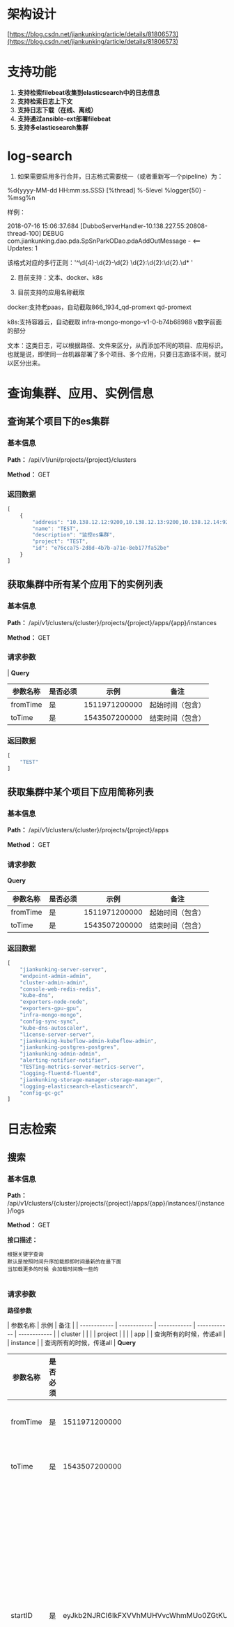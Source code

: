 # 架构设计 #
[https://blog.csdn.net/jiankunking/article/details/81806573](https://blog.csdn.net/jiankunking/article/details/81806573)

# 支持功能 #
1. **支持检索filebeat收集到elasticsearch中的日志信息** 
2. **支持检索日志上下文** 
3. **支持日志下载（在线、离线）** 
4. **支持通过ansible-ext部署filebeat**
5. **支持多elasticsearch集群**


 <h1 class="curproject-name"> log-search </h1> 

1. 如果需要启用多行合并，日志格式需要统一（或者重新写一个pipeline）为：

<pattern>%d{yyyy-MM-dd HH:mm:ss.SSS} [%thread] %-5level %logger{50} - %msg%n</pattern>

样例：

2018-07-16 15:06:37.684 [DubboServerHandler-10.138.227.55:20808-thread-100] DEBUG com.jiankunking.dao.pda.SpSnParkODao.pdaAddOutMessage - <==    Updates: 1

该格式对应的多行正则：'^\d{4}-\d{2}-\d{2} \d{2}:\d{2}:\d{2}.\d* '

2. 目前支持：文本、docker、k8s

3. 目前支持的应用名称截取

docker:支持老paas，自动截取866_1934_qd-promext qd-promext

k8s:支持容器云，自动截取 infra-mongo-mongo-v1-0-b74b68988 v数字前面的部分

文本：这类日志，可以根据路径、文件来区分，从而添加不同的项目、应用标识。也就是说，即使同一台机器部署了多个项目、多个应用，只要日志路径不同，就可以区分出来。



# 查询集群、应用、实例信息

## 查询某个项目下的es集群
<a id=查询某个项目下的es集群> </a>
### 基本信息

**Path：** /api/v1/uni/projects/{project}/clusters

**Method：** GET

### 返回数据

```javascript
[
    {
        "address": "10.138.12.12:9200,10.138.12.13:9200,10.138.12.14:9200",
        "name": "TEST",
        "description": "监控es集群",
        "project": "TEST",
        "id": "e76cca75-2d8d-4b7b-a71e-8eb177fa52be"
    }
]
```
## 获取集群中所有某个应用下的实例列表
<a id=获取集群中所有某个应用下的实例列表> </a>
### 基本信息

**Path：** /api/v1/clusters/{cluster}/projects/{project}/apps/{app}/instances

**Method：** GET



### 请求参数
  |
**Query**

| 参数名称  |  是否必须 | 示例  | 备注  |
| ------------ | ------------ | ------------ | ------------ |
| fromTime | 是  |  1511971200000 |  起始时间（包含） |
| toTime | 是  |  1543507200000 |  结束时间（包含） |

### 返回数据

```javascript
[
    "TEST"
]
```
## 获取集群中某个项目下应用简称列表
<a id=获取集群中某个项目下应用简称列表> </a>
### 基本信息

**Path：** /api/v1/clusters/{cluster}/projects/{project}/apps

**Method：** GET

### 请求参数
**Query**

| 参数名称  |  是否必须 | 示例  | 备注  |
| ------------ | ------------ | ------------ | ------------ |
| fromTime | 是  |  1511971200000 |  起始时间（包含） |
| toTime | 是  |  1543507200000 |  结束时间（包含） |

### 返回数据

```javascript
[
    "jiankunking-server-server",
    "endpoint-admin-admin",
    "cluster-admin-admin",
    "console-web-redis-redis",
    "kube-dns",
    "exporters-node-node",
    "exporters-gpu-gpu",
    "infra-mongo-mongo",
    "config-sync-sync",
    "kube-dns-autoscaler",
    "license-server-server",
    "jiankunking-kubeflow-admin-kubeflow-admin",
    "jiankunking-postgres-postgres",
    "jiankunking-admin-admin",
    "alerting-notifier-notifier",
    "TESTing-metrics-server-metrics-server",
    "logging-fluentd-fluentd",
    "jiankunking-storage-manager-storage-manager",
    "logging-elasticsearch-elasticsearch",
    "config-gc-gc"
]
```
# 日志检索

## 搜索
<a id=搜索> </a>
### 基本信息

**Path：** /api/v1/clusters/{cluster}/projects/{project}/apps/{app}/instances/{instance}/logs

**Method：** GET

**接口描述：**
<pre><code>根据关键字查询
默认是按照时间升序加载即即时间最新的在最下面
当加载更多的时候 会加载时间晚一些的

</code></pre>


### 请求参数
**路径参数**

| 参数名称 | 示例  | 备注  |
| ------------ | ------------ | ------------ | ------------ | ------------ |
| cluster |   |   |
| project |   |   |
| app |   |  查询所有的时候，传递all |
| instance |   |  查询所有的时候，传递all |
**Query**

| 参数名称  |  是否必须 | 示例  | 备注  |
| ------------ | ------------ | ------------ | ------------ |
| fromTime | 是  |  1511971200000 |  起始时间（包含） |
| toTime | 是  |  1543507200000 |  结束时间（包含） |
| startID | 是  |  eyJkb2NJRCI6IkFXVVhMUHVvcWhmMUo0ZGtKU1hSIiwidGltZVN0YW1wU29ydCI6MTUzMzY5MjcwMzgxNCwiaW5kZXgiOiJmaWxlYmVhdC02LjMuMi0yMDE4LjA4LjA4In0= |  日志id，首次检索不需要传递，页面鼠标滑动，显示更多的时候粗腰传递，以便告知从那条开始继续展示 |
| keyword | 是  |   |  搜索关键字 |
| pageSize | 否  |  100 |  每次返回数据条数，不传默认100 |

### 返回数据

```javascript
{
    "metadata": {
        "total": 6
    },
    "items": [
        {
            "index": "filebeat-7.0.0-alpha1-2018.07.31",
            "project": "TEST",
            "time": "1533053365153",
            "id": "eyJkb2NJRCI6IkFXVXhQaGc1cWhmMUo0ZGszdlVtIiwidGltZVN0YW1wU29ydCI6MTUzMzA1MzM2NTE1MywiaW5kZXgiOiJmaWxlYmVhdC03LjAuMC1hbHBoYTEtMjAxOC4wNy4zMSJ9",
            "message": "2018-08-01 00:09:25.152  INFO 1 --- [ain-EventThread] org.I0Itec.zkclient.ZkClient             : zookeeper state changed (<logHighlight>SyncConnected</logHighlight>)",
            "type": "docker"
        },
        {
            "index": "filebeat-7.0.0-alpha1-2018.07.31",
            "project": "TEST",
            "time": "1533053325127",
            "id": "eyJkb2NJRCI6IkFXVXhQaGZxcWhmMUo0ZGszdlVPIiwidGltZVN0YW1wU29ydCI6MTUzMzA1MzMyNTEyNywiaW5kZXgiOiJmaWxlYmVhdC03LjAuMC1hbHBoYTEtMjAxOC4wNy4zMSJ9",
            "message": "2018-08-01 00:08:45.127  INFO 1 --- [ain-EventThread] org.I0Itec.zkclient.ZkClient             : zookeeper state changed (<logHighlight>SyncConnected</logHighlight>)",
            "type": "docker"
        }
    ]
}
```
## 某条日志上下文
<a id=某条日志上下文> </a>
### 基本信息

**Path：** /api/v1/clusters/{cluster}/projects/{project}/apps/{app}/instances/{instance}/contexts

**Method：** GET

**接口描述：**
<p>根据id获取对应日志文件中某行的上下文<br>
首次加载的时候应该是某行的前后多少行（这时需要包含当前行）<br>
当再次滚动加载更多的时候 应该只加载前多少行或者后多少行（这时不需要包含当前行）</p>


### 请求参数
**路径参数**

| 参数名称 | 示例  | 备注  |
| ------------ | ------------ | ------------ | ------------ | ------------ |
| cluster |   |   |
| project |   |   |
| app |   |  查询所有的时候，传递all |
| instance |   |  查询所有的时候，传递all |
**Query**

| 参数名称  |  是否必须 | 示例  | 备注  |
| ------------ | ------------ | ------------ | ------------ |
| fromTime | 是  |  1511971200000 |  起始时间（包含） |
| toTime | 是  |  1543507200000 |  结束时间（包含） |
| startID | 是  |  eyJkb2NJRCI6IkFXVVhMUEdIcWhmMUo0ZGtKU0VwIiwidGltZVN0YW1wU29ydCI6MTUzMzY5MjcwMDI4MywiaW5kZXgiOiJmaWxlYmVhdC02LjMuMi0yMDE4LjA4LjA4In0= |  日志id |
| beforeLines | 是  |  10 |  startID前多少行 |
| afterLines | 是  |  10 |  startID后多少行 |

### 返回数据

```javascript
{
    "metadata": {
        "total": 7325
    },
    "items": [
        {
            "index": "filebeat-7.0.0-alpha1-2018.07.31",
            "project": "TEST",
            "id": "eyJkb2NJRCI6IkFXVXhQaGZxcWhmMUo0ZGszdlVTIiwidGltZVN0YW1wU29ydCI6MTUzMzA1MzM0MDA0OSwiaW5kZXgiOiJmaWxlYmVhdC03LjAuMC1hbHBoYTEtMjAxOC4wNy4zMSJ9",
            "time": "1533053340049",
            "message": "2018-08-01 00:09:00.048  INFO 1 --- [0.138.8.62:2181] c.a.d.r.zookeeper.ZookeeperRegistry      :  [DUBBO] Notify urls for subscribe url provider://172.17.0.3:36684/com.jiankunking.interconn.TEST.app.service.services.UserService?anyhost=true&application=app-service&category=configurators&check=false&dubbo=2.5.3&heartbeat=10000&interface=com.jiankunking.interconn.TEST.app.service.services.UserService&logger=slf4j&methods=findById&pid=1&retries=0&revision=1.0.0-SNAPSHOT&side=provider&threads=100&timestamp=1522718594649, urls: [empty://172.17.0.3:36684/com.jiankunking.interconn.TEST.app.service.services.UserService?anyhost=true&application=app-service&category=configurators&check=false&dubbo=2.5.3&heartbeat=10000&interface=com.jiankunking.interconn.TEST.app.service.services.UserService&logger=slf4j&methods=findById&pid=1&retries=0&revision=1.0.0-SNAPSHOT&side=provider&threads=100&timestamp=1522718594649], dubbo version: 2.5.3, current host: 127.0.0.1",
            "type": "docker"
        },
        {
            "index": "filebeat-7.0.0-alpha1-2018.07.31",
            "project": "TEST",
            "id": "eyJkb2NJRCI6IkFXVXhQaGZxcWhmMUo0ZGszdlVRIiwidGltZVN0YW1wU29ydCI6MTUzMzA1MzMyNjY4NCwiaW5kZXgiOiJmaWxlYmVhdC03LjAuMC1hbHBoYTEtMjAxOC4wNy4zMSJ9",
            "time": "1533053326684",
            "message": "2018-08-01 00:08:46.684  INFO 1 --- [yTimer-thread-1] c.a.d.r.zookeeper.ZookeeperRegistry      :  [DUBBO] Retry register [dubbo://172.17.0.3:36684/com.jiankunking.interconn.TEST.app.service.services.AppMngService?anyhost=true&application=app-service&dubbo=2.5.3&heartbeat=10000&interface=com.jiankunking.interconn.TEST.app.service.services.AppMngService&logger=slf4j&methods=findProjects,findAppsByParam,findProjectsAlmRelationByDomainId,findDomains&pid=1&retries=0&revision=1.0.0-SNAPSHOT&side=provider&threads=100&timestamp=1522718595930, dubbo://172.17.0.3:36684/com.jiankunking.interconn.TEST.app.service.services.UserService?anyhost=true&application=app-service&dubbo=2.5.3&heartbeat=10000&interface=com.jiankunking.interconn.TEST.app.service.services.UserService&logger=slf4j&methods=findById&pid=1&retries=0&revision=1.0.0-SNAPSHOT&side=provider&threads=100&timestamp=1522718594649], dubbo version: 2.5.3, current host: 127.0.0.1",
            "type": "docker"
        }
    ]
}
```
# filebeat部署

## filebeat卸载
<a id=filebeat卸载> </a>
### 基本信息

**Path：** /api/v1/projects/{project}/ip/{ip}/version/{version}

**Method：** DELETE

**接口描述：**
<p>实时流显示</p>


## 批量部署filebeat
<a id=批量部署filebeat> </a>
### 基本信息

**Path：** /api/v1/projects/{project}/batch

**Method：** POST

**接口描述：**
<p>实时流显示</p>


## 查询agent版本
<a id=查询agent版本> </a>
### 基本信息

**Path：** /api/v1/projects/{project}/agent/version

**Method：** GET

### 返回数据

```javascript
{
   "version": [
      {
         "latestVersion": "6.3.1",
         "agentName": "fileBeatVersion"
      }
   ]
}
```
## 查询项目下安装信息
<a id=查询项目下安装信息> </a>
### 基本信息

**Path：** /api/v1/projects/{project}

**Method：** GET

### 返回数据

```javascript
[
    {
       //略
    }
]
```
## 给某个项目某台机器部署filebeat
<a id=给某个项目某台机器部署filebeat> </a>
### 基本信息

**Path：** /api/v1/projects/{project}/ip/{ip}

**Method：** POST

### 返回数据

```javascript
{"result":{"job":"filebeat","type":"PLAY","name":"filebeat deploy"}}
{"result":{"job":"filebeat","type":"TASK","name":"Gathering Facts"}}
{"result":{"job":"filebeat","type":"HOST","host":"10.138.25.181","step":1,"name":"Gathering Facts","status":"ok","progress":7}}
{"result":{"job":"filebeat","type":"TASK","name":"mkdir -p /data/download/filebeat/TEST_filebeat_yml_10.138.25.181"}}
{"result":{"job":"filebeat","type":"HOST","host":"10.138.25.34 -\u003e localhost","step":2,"name":"mkdir -p /data/download/filebeat/TEST_filebeat_yml_10.138.25.34","status":"changed","progress":14}}
{"result":{"job":"filebeat","type":"TASK","name":"download python script"}}
{"result":{"job":"filebeat","type":"HOST","host":"10.138.25.34 -\u003e localhost","step":3,"name":"download python script","status":"changed","progress":21}}
{"result":{"job":"filebeat","type":"TASK","name":"mkdir -p /usr/sbin/filebeat"}}
{"result":{"job":"filebeat","type":"HOST","host":"10.138.25.34","step":4,"name":"mkdir -p /usr/sbin/filebeat","status":"changed","progress":28}}
{"result":{"job":"filebeat","type":"TASK","name":"generate filebeat config flie"}}
{"result":{"job":"filebeat","type":"HOST","host":"10.138.25.34 -\u003e localhost","step":5,"name":"generate filebeat config flie","status":"changed","progress":35}}
{"result":{"job":"filebeat","type":"TASK","name":"copy filebeat service file"}}
{"result":{"job":"filebeat","type":"HOST","host":"10.138.25.34","step":6,"name":"copy filebeat service file","status":"ok","progress":42}}
{"result":{"job":"filebeat","type":"TASK","name":"create Downloads dir"}}
{"result":{"job":"filebeat","type":"HOST","host":"10.138.25.34","step":7,"name":"create Downloads dir","status":"ok","progress":50}}
{"result":{"job":"filebeat","type":"TASK","name":"download filebeat agent"}}
{"result":{"job":"filebeat","type":"HOST","host":"10.138.25.34","step":8,"name":"download filebeat agent","status":"ok","progress":57}}
{"result":{"job":"filebeat","type":"TASK","name":"copy yml"}}
{"result":{"job":"filebeat","type":"HOST","host":"10.138.25.34","step":9,"name":"copy yml","status":"ok","progress":64}}
{"result":{"job":"filebeat","type":"TASK","name":"create filebeats configure dir"}}
{"result":{"job":"filebeat","type":"HOST","host":"10.138.25.34","step":10,"name":"create filebeats configure dir","status":"ok","progress":71}}
{"result":{"job":"filebeat","type":"TASK","name":"remove filebeat files"}}
{"result":{"job":"filebeat","type":"HOST","host":"10.138.25.34 -\u003e localhost","step":11,"name":"remove filebeat files","status":"changed","progress":78}}
{"result":{"job":"filebeat","type":"TASK","name":"move yml"}}
{"result":{"job":"filebeat","type":"HOST","host":"10.138.25.34","step":12,"name":"move yml","status":"changed","progress":85}}
{"result":{"job":"filebeat","type":"TASK","name":"enable filebeat"}}
{"result":{"job":"filebeat","type":"HOST","host":"10.138.25.34","step":13,"name":"enable filebeat","status":"ok","progress":92}}
{"result":{"job":"filebeat","type":"TASK","name":"reload all service"}}
{"result":{"job":"filebeat","type":"HOST","host":"10.138.25.34","step":14,"name":"reload all service","status":"changed","progress":99}}
{"result":{"job":"filebeat","type":"TASK","name":"start filebeat"}}
{"result":{"job":"filebeat","type":"HOST","host":"10.138.25.34","step":15,"name":"start filebeat","status":"changed","progress":99}}
{"result":{"job":"filebeat","type":"PLAY","name":"RECAP"}}
{"result":{"job":"filebeat","type":"RECAP","host":"10.138.25.34","status":"ok","ok":15,"changed":8,"progress":100}}

```
# 日志在线下载

## 下个某条日志所在文件的日志
<a id=下个某条日志所在文件的日志> </a>
### 基本信息

**Path：** /api/v1/clusters/{cluster}/projects/{project}/apps/{app}/instances/{instance}/source/download

**Method：** GET

**Query**

| 参数名称  |  是否必须 | 示例  | 备注  |
| ------------ | ------------ | ------------ | ------------ |
| fromTime | 是  |  1511971200000 |  起始时间（包含） |
| toTime | 是  |  1543507200000 |  结束时间（包含） |
| startID | 是  |  eyJkb2NJRCI6IkFXVVhMUEdIcWhmMUo0ZGtKU0VwIiwidGltZVN0YW1wU29ydCI6MTUzMzY5MjcwMDI4MywiaW5kZXgiOiJmaWxlYmVhdC02LjMuMi0yMDE4LjA4LjA4In0= |  日志id |

## 下载符合搜索条件的日志
<a id=下载符合搜索条件的日志> </a>
### 基本信息

**Path：** /api/v1/clusters/{cluster}/projects/{project}/apps/{app}/instances/{instance}/keyword/download

**Method：** GET

### 请求参数
**路径参数**

| 参数名称 | 示例  | 备注  |
| ------------ | ------------ | ------------ | ------------ | ------------ |
| cluster |   |   |
| project |   |   |
| app |   |  查询所有的时候，传递all |
| instance |   |  查询所有的时候，传递all |
**Query**

| 参数名称  |  是否必须 | 示例  | 备注  |
| ------------ | ------------ | ------------ | ------------ |
| fromTime | 是  |  1511971200000 |  起始时间（包含） |
| toTime | 是  |  1543507200000 |  结束时间（包含） |
| keyword | 是  |   |  搜索关键字 |

# 日志离线下载

## 查询某个项目离线日志下载任务列表
<a id=查询某个项目离线日志下载任务列表> </a>
### 基本信息

**Path：** /api/v1/clusters/{cluster}/projects/{project}/offline_task

**Method：** GET

### 返回数据

```javascript
[
    {
        "creator": "jiankunking",
        "downLoadStatus": "success",
        "creatTime": 1538286271641,
        "queryCondition": {
            "app": "btbrrs-rm",
            "cluster": "TEST",
            "instance": "tt-rm-app-v1-0-2418099246-237qw",
            "logDownLoadType": "keyword",
            "fromTime": 1511971200000,
            "project": "TEST",
            "keyword": "host.ip: 10.138.12.14 AND fields.app: tt-rm AND message:BJ0VR30A8",
            "toTime": 1543507200000
        },
        "url": "http://127.0.0.1:8080/downloads/TEST/1538286271641/TEST_TEST_tt-rm_tt-rm-app-v1-0-2418099246-237qw_fd62af37f590cda30df4e7b31ed1ae94.log"
    },
    {
        "creator": "jiankunking",
        "downLoadStatus": "fail",
        "creatTime": 1538286304052,
        "queryCondition": {
            "app": "tt-rm",
            "cluster": "TEST",
            "instance": "tt-rm-app-v1-0-2418099246-237qw",
            "logDownLoadType": "keyword",
            "fromTime": 1511971200000,
            "project": "TEST",
            "keyword": "GIN",
            "toTime": 1543507200000
        },
        "url": ""
    },
    {
        "creator": "jiankunking",
        "downLoadStatus": "downloading",
        "creatTime": 1538286449331,
        "queryCondition": {
            "app": "tt-rm",
            "cluster": "TEST",
            "instance": "tt-rm-app-v1-0-2418099246-237qw",
            "logDownLoadType": "keyword",
            "fromTime": 1511971200000,
            "project": "TEST",
            "keyword": "GIN",
            "toTime": 1543507200000
        },
        "url": ""
    },
    {
        "creator": "jiankunking",
        "downLoadStatus": "success",
        "creatTime": 1538288030738,
        "queryCondition": {
            "app": "tt-rm",
            "cluster": "TEST",
            "instance": "tt-rm-app-v1-0-2418099246-237qw",
            "logDownLoadType": "keyword",
            "fromTime": 1511971200000,
            "project": "TEST",
            "keyword": "GIN",
            "toTime": 1543507200000
        },
        "url": "http://127.0.0.1:8080/downloads/TEST/1538288030738/TEST_TEST_tt-rm_tt-rm-app-v1-0-2418099246-237qw_56e1064e7628003b5d7398ae5229a60e.log"
    },
    {
        "creator": "jiankunking",
        "downLoadStatus": "success",
        "creatTime": 1538290273208,
        "queryCondition": {
            "app": "tt-rm",
            "cluster": "TEST",
            "instance": "tt-rm-app-v1-0-2418099246-237qw",
            "logDownLoadType": "keyword",
            "fromTime": 1537977600000,
            "project": "TEST",
            "keyword": "GIN",
            "toTime": 1538064000000
        },
        "url": "http://127.0.0.1:8080/downloads/TEST/1538290273208/TEST_TEST_tt-rm_tt-rm-app-v1-0-2418099246-237qw_644c22725e36861ebcd1d87092a49c7a.log"
    },
    {
        "creator": "jiankunking",
        "downLoadStatus": "success",
        "creatTime": 1538290673238,
        "queryCondition": {
            "app": "tt-rm",
            "cluster": "TEST",
            "instance": "tt-rm-app-v1-0-2418099246-237qw",
            "logDownLoadType": "keyword",
            "fromTime": 1537977600000,
            "project": "TEST",
            "keyword": "GIN",
            "toTime": 1538013600000
        },
        "url": "http://127.0.0.1:8080/downloads/TEST/1538290673238/TEST_TEST_tt-rm_tt-rm-app-v1-0-2418099246-237qw_a973d0c6ef97ca9afb2ef7ca7c9a14d7.log"
    },
    {
        "creator": "jiankunking",
        "downLoadStatus": "success",
        "creatTime": 1538290692555,
        "queryCondition": {
            "app": "tt-rm",
            "cluster": "TEST",
            "instance": "tt-rm-app-v1-0-2418099246-237qw",
            "logDownLoadType": "keyword",
            "fromTime": 1537977600000,
            "project": "TEST",
            "keyword": "GIN",
            "toTime": 1538064000000
        },
        "url": "http://127.0.0.1:8080/downloads/TEST/1538290692555/TEST_TEST_tt-rm_tt-rm-app-v1-0-2418099246-237qw_644c22725e36861ebcd1d87092a49c7a.log"
    },
    {
        "creator": "jiankunking",
        "downLoadStatus": "downloading",
        "creatTime": 1538292045359,
        "queryCondition": {
            "app": "tt-rm",
            "cluster": "TEST",
            "instance": "tt-rm-app-v1-0-2418099246-237qw",
            "logDownLoadType": "keyword",
            "fromTime": 1537977600000,
            "project": "TEST",
            "keyword": "GIN",
            "toTime": 1538064000000
        },
        "url": ""
    },
    {
        "creator": "jiankunking",
        "downLoadStatus": "downloading",
        "creatTime": 1538292417283,
        "queryCondition": {
            "app": "tt-rm",
            "cluster": "TEST",
            "instance": "tt-rm-app-v1-0-2418099246-237qw",
            "logDownLoadType": "keyword",
            "fromTime": 1537977600000,
            "project": "TEST",
            "keyword": "GIN",
            "toTime": 1538064000000
        },
        "url": ""
    }
]
```
## 离线下载某个实例的日志
<a id=离线下载某个实例的日志> </a>
### 基本信息

**Path：** /api/v1/clusters/{cluster}/projects/{project}/apps/{app}/instances/{instance}/source/offline_download

**Method：** GET



### 请求参数
**Headers**

| 参数名称  | 参数值  |  是否必须 | 示例  | 备注  |
| ------------ | ------------ | ------------ | ------------ | ------------ |
| X-UName  |  登陆人账号 | 是  |  jiankunking |   |

**Query**

| 参数名称  |  是否必须 | 示例  | 备注  |
| ------------ | ------------ | ------------ | ------------ |
| fromTime | 是  |  1511971200000 |  起始时间（包含） |
| toTime | 是  |  1543507200000 |  结束时间（包含） |
| startID | 是  |  eyJkb2NJRCI6IkFXVVhMUEdIcWhmMUo0ZGtKU0VwIiwidGltZVN0YW1wU29ydCI6MTUzMzY5MjcwMDI4MywiaW5kZXgiOiJmaWxlYmVhdC02LjMuMi0yMDE4LjA4LjA4In0= |  日志id |

## 离线下载符合搜索条件的日志
<a id=离线下载符合搜索条件的日志> </a>
### 基本信息

**Path：** /api/v1/clusters/{cluster}/projects/{project}/apps/{app}/instances/{instance}/keyword/offline_download

**Method：** GET

### 请求参数
**Headers**

| 参数名称  | 参数值  |  是否必须 | 示例  | 备注  |
| ------------ | ------------ | ------------ | ------------ | ------------ |
| X-UName  |  登陆人账号 | 是  |  jiankunking |   |

**Query**

| 参数名称  |  是否必须 | 示例  | 备注  |
| ------------ | ------------ | ------------ | ------------ |
| fromTime | 是  |  1511971200000 |  起始时间（包含） |
| toTime | 是  |  1543507200000 |  结束时间（包含） |
| keyword | 是  |  error |  日志下载搜索关键字 |

# 日志条数

## 查询上下文日志总条数
<a id=查询上下文日志总条数> </a>
### 基本信息

**Path：** /api/v1/clusters/{cluster}/projects/{project}/apps/{app}/instances/{instance}/contexts/total

**Method：** GET

**Query**

| 参数名称  |  是否必须 | 示例  | 备注  |
| ------------ | ------------ | ------------ | ------------ |
| fromTime | 是  |  1511971200000 |  起始时间（包含） |
| toTime | 是  |  1543507200000 |  结束时间（包含） |

### 返回数据

```javascript
{
    "total":1222
}
```
## 查询符合条件的日志总条数
<a id=查询符合条件的日志总条数> </a>
### 基本信息

**Path：** /api/v1/clusters/{cluster}/projects/{project}/apps/{app}/instances/{instance}/logs/total

**Method：** GET

**Query**

| 参数名称  |  是否必须 | 示例  | 备注  |
| ------------ | ------------ | ------------ | ------------ |
| fromTime | 是  |  1511971200000 |  起始时间（包含） |
| toTime | 是  |  1543507200000 |  结束时间（包含） |
| 结束时间（包含） | 是  |  error |  日志下载搜索关键字 |

### 返回数据

```javascript
{
    "total":1222
}
```
